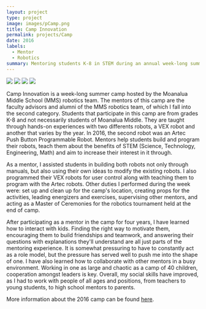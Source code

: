 ```yaml
---
layout: project
type: project
image: images/pCamp.png
title: Camp Innovation
permalink: projects/Camp
date: 2016
labels:
  - Mentor
  - Robotics
summary: Mentoring students K-8 in STEM during an annual week-long summer camp.
---
```


<div class="ui small rounded images">
  <img class="ui image" src="../images/CAMP1.PNG">
  <img class="ui image" src="../images/CAMP2.PNG">
  <img class="ui image" src="../images/CAMP3.PNG">
  <img class="ui image" src="../images/CAMP4.PNG">
</div>

Camp Innovation is a week-long summer camp hosted by the Moanalua Middle School (MMS) robotics team. The mentors of this camp are the faculty advisors and alumni of the MMS robotics team, of which I fall into the second category. Students that participate in this camp are from grades K-8 and not necessarily students of Moanalua Middle. They are taught through hands-on experiences with two differents robots, a VEX robot and another that varies by the year. In 2016, the second robot was an Artec Push Button Programmable Robot. Mentors help students build and program their robots, teach them about the benefits of STEM (Science, Technology, Engineering, Math) and aim to increase their interest in it through.

As a mentor, I assisted students in building both robots not only through manuals, but also using their own ideas to modify the existing robots. I also programmed their VEX robots for user control along with teaching them to program with the Artec robots. Other duties I performed during the week were: set up and clean up for the camp's location, creating props for the activities, leading energizers and exercises, supervising other mentors, and acting as a Master of Ceremonies for the robotics tournament held at the end of camp. 

After participating as a mentor in the camp for four years, I have learned how to interact with kids. Finding the right way to motivate them, encouraging them to build friendships and teamwork, and answering their questions with explanations they'll understand are all just parts of the mentoring experience. It is somewhat pressuring to have to constantly act as a role model, but the pressure has served well to push me into the shape of one. I have also learned how to collaborate with other mentors in a busy environment. Working in one as large and chaotic as a camp of 40 children, cooperation amongst leaders is key. Overall, my social skills have improved, as I had to work with people of all ages and positions, from teachers to young students, to high school mentors to parents.

More information about the 2016 camp can be found [here](http://www.moanaluamiddle.org/apps/news/article/561447).
